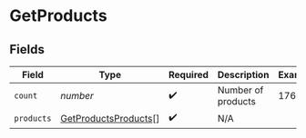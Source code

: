 # GetProducts


## Fields

| Field                                                               | Type                                                                | Required                                                            | Description                                                         | Example                                                             |
| ------------------------------------------------------------------- | ------------------------------------------------------------------- | ------------------------------------------------------------------- | ------------------------------------------------------------------- | ------------------------------------------------------------------- |
| `count`                                                             | *number*                                                            | :heavy_check_mark:                                                  | Number of products                                                  | 17655                                                               |
| `products`                                                          | [GetProductsProducts](../../models/shared/getproductsproducts.md)[] | :heavy_check_mark:                                                  | N/A                                                                 |                                                                     |
